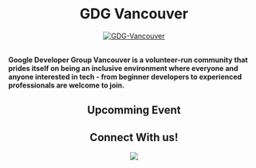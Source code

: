 <h1 align="center">GDG Vancouver</h1>

<div align="center">
  <a href="https://gdg.community.dev/gdg-vancouver/" target="_blank"><img src="https://user-images.githubusercontent.com/99620863/194999811-0869bf9d-8adf-4588-9a2e-c824f0487168.svg" border="0" title="GDG-Vancouver" alt="GDG-Vancouver"></a>
</div>

<br />

**Google Developer Group Vancouver is a volunteer-run community that prides itself on being an inclusive environment where everyone and anyone
interested in tech - from beginner developers to experienced professionals are welcome to join.**

<div align="center">
<h2> Upcomming Event </h2>
</div>

<div align="center">
<h2>Connect With us!</h3>
<a href="https://www.linkedin.com/company/gdgyvr/" target="_blank"><img src="https://img.shields.io/badge/LinkedIn-0077B5?style=for-the-badge&logo=linkedin&logoColor=white" /></a>
</div>
